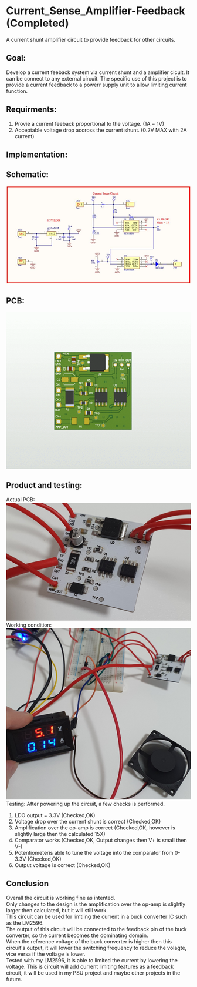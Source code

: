 # Current_Sense_Amplifier-Feedback  (Completed)
A current shunt amplifier circuit to provide feedback for other circuits.<br/>
## Goal:
Develop a current feeback system via current shunt and a amplifier cicuit.
It can be connect to any external circuit.
The specific use of this project is to provide a current feedback to a powerr supply unit to allow limiting current function.

## Requirments:
1. Provie a current feeback proportional to the voltage. (1A = 1V)
2. Acceptable voltage drop accross the current shunt. (0.2V MAX with 2A current)
## Implementation:
## Schematic:
![](Images/Schematic.JPG) 
## PCB:
![](Images/PCB.gif) 
## Product and testing:
Actual PCB:
![](Images/Product.jpg)
Working condition:
![](Images/Working.jpg) 
Testing:
After powering up the circuit, a few checks is performed.
1. LDO output = 3.3V (Checked,OK)
2. Voltage drop over the current shunt is correct (Checked,OK)
3. Amplification over the op-amp is correct (Checked,OK, however is slightly large then the calculated 15X)
4. Comparator works (Checked,OK, Output changes then V+ is small then V-)
5. Potentiometeris able to tune the voltage into the comparator from 0-3.3V (Checked,OK)
6. Output voltage is correct (Checked,OK)
 ## Conclusion
 Overall the circuit is working fine as intented.<br/>
 Only changes to the design is the amplification over the op-amp is slightly larger then calculated, but it will still work.<br/>
 This circuit can be used for limtiing the current in a buck converter IC such as the LM2596.<br/>
 The output of this circuit will be connected to the feedback pin of the buck converter, so the current becomes the dominating domain.<br/>
 When the reference voltage of the buck converter is higher then this circuit's output, it will lower the switching frequency to reduce  the volagte, vice versa if the voltage is lower.<br/>
 Tested with my LM2596, it is able to limited the current by lowering the voltage.
 This is circuit will add current limiting features as a feedback circuit, it will be used in my PSU project and maybe other projects in the future.
 
